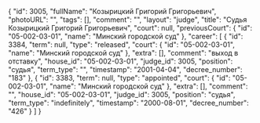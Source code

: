 {
    "id": 3005,
    "fullName": "Козырицкий Григорий Григорьевич",
    "photoURL": "",
    "tags": [],
    "comment": "",
    "layout": "judge",
    "title": "Судья Козырицкий Григорий Григорьевич",
    "court": null,
    "previousCourt": {
        "id": "05-002-03-01",
        "name": "Минский городской суд"
    },
    "career": [
        {
            "id": 3384,
            "term": null,
            "type": "released",
            "court": {
                "id": "05-002-03-01",
                "name": "Минский городской суд"
            },
            "extra": [],
            "comment": "выход в отставку",
            "house_id": "05-002-03-01",
            "judge_id": 3005,
            "position": "судья",
            "term_type": "",
            "timestamp": "2001-04-04",
            "decree_number": "183"
        },
        {
            "id": 3383,
            "term": null,
            "type": "appointed",
            "court": {
                "id": "05-002-03-01",
                "name": "Минский городской суд"
            },
            "extra": [],
            "comment": "",
            "house_id": "05-002-03-01",
            "judge_id": 3005,
            "position": "судья",
            "term_type": "indefinitely",
            "timestamp": "2000-08-01",
            "decree_number": "426"
        }
    ]
}